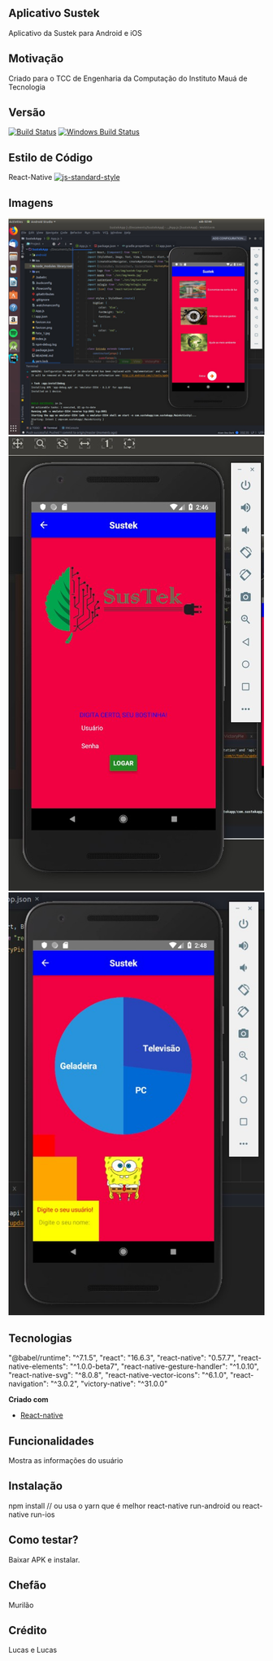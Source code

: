 ## Aplicativo Sustek
Aplicativo da Sustek para Android e iOS
 
## Motivação
Criado para o TCC de Engenharia da Computação do Instituto Mauá de Tecnologia

## Versão
[![Build Status](https://travis-ci.org/akashnimare/foco.svg?branch=master)](https://travis-ci.org/akashnimare/foco)
[![Windows Build Status](https://ci.appveyor.com/api/projects/status/github/akashnimare/foco?branch=master&svg=true)](https://ci.appveyor.com/project/akashnimare/foco/branch/master)

## Estilo de Código
React-Native
[![js-standard-style](https://img.shields.io/badge/code%20style-standard-brightgreen.svg?style=flat)](https://github.com/feross/standard)
 
## Imagens
![Alt text](foto_1.jpg?raw=true "Início")
![Alt text](foto_2.jpg?raw=true "Início")
![Alt text](foto_3.jpg?raw=true "Início")

## Tecnologias
"@babel/runtime": "^7.1.5",
"react": "16.6.3",
"react-native": "0.57.7",
"react-native-elements": "^1.0.0-beta7",
"react-native-gesture-handler": "^1.0.10",
"react-native-svg": "^8.0.8",
"react-native-vector-icons": "^6.1.0",
"react-navigation": "^3.0.2",
"victory-native": "^31.0.0"

<b>Criado com</b>
- [React-native](https://electron.atom.io)

## Funcionalidades
Mostra as informações do usuário

## Instalação
npm install // ou usa o yarn que é melhor
react-native run-android 
ou 
react-native run-ios

## Como testar?
Baixar APK e instalar.

## Chefão
Murilão

## Crédito
Lucas e Lucas
